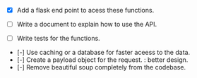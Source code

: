 - [x] Add a flask end point to acess these functions.

- [ ] Write a document to explain how to use the API.
- [ ] Write tests for the functions.
- [-] Use caching or a database for faster aceess to the data.
- [-] Create a payload object for the request. : better design.
- [-] Remove beautiful soup completely from the codebase.
